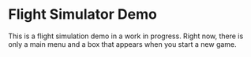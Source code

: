 # Flight Simulator Demo

This is a flight simulation demo in a work in progress. Right now, there is only a main menu and a box that appears when you start a new game.